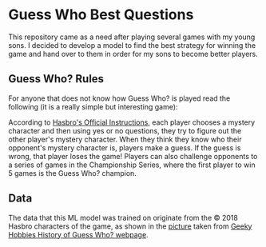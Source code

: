 # Guess Who Best Questions
This repository came as a need after playing several games with my young sons. I decided to develop a model to find the best strategy for winning the game and hand over to them in order for my sons to become better players.
## Guess Who? Rules
For anyone that does not know how Guess Who? is played read the following (it is a really simple but interesting game):

According to [Hasbro's Official Instructions](https://instructions.hasbro.com/en-nz/instruction/Guess-Who--Classic-Game), each player chooses a mystery character and then using yes or no questions, they try to figure out the other player's mystery character. When they think they know who their opponent's mystery character is, players make a guess. If the guess is wrong, that player loses the game! Players can also challenge opponents to a series of games in the Championship Series, where the first player to win 5 games is the Guess Who? champion.
## Data
The data that this ML model was trained on originate from the &copy; 2018 Hasbro characters of the game, as shown in the [picture](Guess-Who-2018-Characters-728x410.jpg) taken from [Geeky Hobbies History of Guess Who? webpage](https://www.geekyhobbies.com/history-of-guess-who/).
